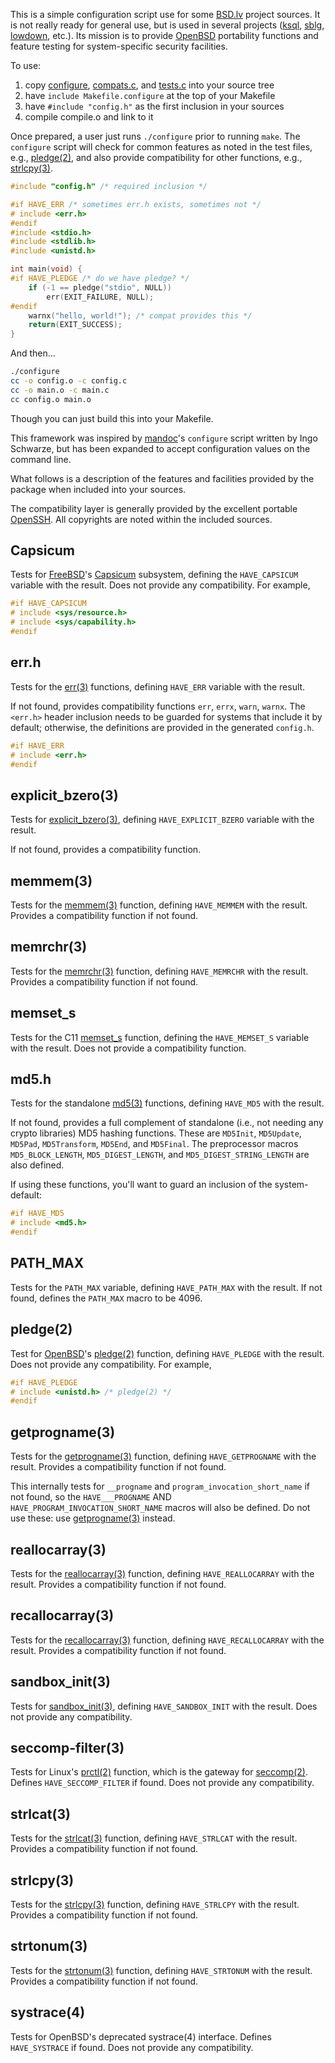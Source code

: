 This is a simple configuration script use for some
[BSD.lv](https://www.bsd.lv) project sources.  It is not really ready
for general use, but is used in several projects
([ksql](https://kristaps.bsd.lv/ksql),
[sblg](https://kristaps.bsd.lv/sblg),
[lowdown](https://kristaps.bsd.lv/lowdown), etc.).
Its mission is to provide [OpenBSD](https://www.openbsd.org) portability
functions and feature testing for system-specific security facilities.

To use:

1. copy
[configure](https://raw.githubusercontent.com/kristapsdz/oconfigure/master/configure),
[compats.c](https://raw.githubusercontent.com/kristapsdz/oconfigure/master/compats.c),
and
[tests.c](https://raw.githubusercontent.com/kristapsdz/oconfigure/master/tests.c)
into your source tree
2. have `include Makefile.configure` at the top of your Makefile
3. have `#include "config.h"` as the first inclusion in your sources
4. compile compile.o and link to it

Once prepared, a user just runs `./configure` prior to running `make`.
The `configure` script will check for common features as noted in the
test files, e.g., [pledge(2)](https://man.openbsd.org/pledge.2), and
also provide compatibility for other functions, e.g.,
[strlcpy(3)](https://man.openbsd.org/strlcpy.3).

```c
#include "config.h" /* required inclusion */

#if HAVE_ERR /* sometimes err.h exists, sometimes not */
# include <err.h>
#endif
#include <stdio.h>
#include <stdlib.h>
#include <unistd.h>

int main(void) {
#if HAVE_PLEDGE /* do we have pledge? */
	if (-1 == pledge("stdio", NULL))
		err(EXIT_FAILURE, NULL);
#endif
	warnx("hello, world!"); /* compat provides this */
	return(EXIT_SUCCESS);
}
```

And then...

```sh
./configure
cc -o config.o -c config.c
cc -o main.o -c main.c
cc config.o main.o
```

Though you can just build this into your Makefile.

This framework was inspired by [mandoc](https://mdocml.bsd.lv)'s
`configure` script written by Ingo Schwarze, but has been expanded to
accept configuration values on the command line.

What follows is a description of the features and facilities provided by
the package when included into your sources.

The compatibility layer is generally provided by the excellent portable
[OpenSSH](https://www.openssh.com/).  All copyrights are noted within
the included sources.

## Capsicum

Tests for [FreeBSD](https://www.freebsd.org)'s
[Capsicum](https://www.freebsd.org/cgi/man.cgi?capsicum(4)) subsystem,
defining the `HAVE_CAPSICUM` variable with the result.
Does not provide any compatibility.
For example,

```c
#if HAVE_CAPSICUM
# include <sys/resource.h>
# include <sys/capability.h>
#endif
```

## err.h

Tests for the [err(3)](https://man.openbsd.org/err.3) functions,
defining `HAVE_ERR` variable with the result.

If not found, provides compatibility functions `err`, `errx`, `warn`,
`warnx`.  The `<err.h>` header inclusion needs to be guarded for systems
that include it by default; otherwise, the definitions are provided in
the generated `config.h`.

```c
#if HAVE_ERR
# include <err.h>
#endif
```

## explicit\_bzero(3)

Tests for
[explicit\_bzero(3)](https://man.openbsd.org/explicit_bzero.3), defining
`HAVE_EXPLICIT_BZERO` variable with the result.

If not found, provides a compatibility function.

## memmem(3)

Tests for the [memmem(3)](https://man.openbsd.org/memmem.3)
function, defining `HAVE_MEMMEM` with the result.
Provides a compatibility function if not found.

## memrchr(3)

Tests for the [memrchr(3)](https://man.openbsd.org/memrchr.3)
function, defining `HAVE_MEMRCHR` with the result.
Provides a compatibility function if not found.

## memset\_s

Tests for the C11
[memset\_s](http://en.cppreference.com/w/c/string/byte/memset) function,
defining the `HAVE_MEMSET_S` variable with the result.
Does not provide a compatibility function.

## md5.h

Tests for the standalone [md5(3)](https://man.openbsd.org/md5.3)
functions, defining `HAVE_MD5` with the result.

If not found, provides a full complement of standalone (i.e., not
needing any crypto libraries) MD5 hashing functions.  These are
`MD5Init`, `MD5Update`, `MD5Pad`, `MD5Transform`, `MD5End`, and
`MD5Final`.  The preprocessor macros `MD5_BLOCK_LENGTH`,
`MD5_DIGEST_LENGTH`, and `MD5_DIGEST_STRING_LENGTH` are also defined.  

If using these functions, you'll want to guard an inclusion of the
system-default:

```c
#if HAVE_MD5
# include <md5.h>
#endif
```

## PATH\_MAX

Tests for the `PATH_MAX` variable, defining `HAVE_PATH_MAX` with the
result.
If not found, defines the `PATH_MAX` macro to be 4096.

## pledge(2)

Test for [OpenBSD](https://www.openbsd.org)'s
[pledge(2)](https://man.openbsd.org/pledge.2) function,
defining `HAVE_PLEDGE` with the result.
Does not provide any compatibility.
For example,

```c
#if HAVE_PLEDGE
# include <unistd.h> /* pledge(2) */
#endif
```

## getprogname(3)

Tests for the [getprogname(3)](https://man.openbsd.org/getprogname.3)
function, defining `HAVE_GETPROGNAME` with the result.
Provides a compatibility function if not found.

This internally tests for `__progname` and
`program_invocation_short_name` if not found, so the 
`HAVE___PROGNAME` AND `HAVE_PROGRAM_INVOCATION_SHORT_NAME` macros will
also be defined.  Do not use these: use
[getprogname(3)](https://man.openbsd.org/getprogname.3) instead.

## reallocarray(3)

Tests for the [reallocarray(3)](https://man.openbsd.org/reallocarray.3)
function, defining `HAVE_REALLOCARRAY` with the result.
Provides a compatibility function if not found.

## recallocarray(3)

Tests for the [recallocarray(3)](https://man.openbsd.org/recallocarray.3)
function, defining `HAVE_RECALLOCARRAY` with the result.
Provides a compatibility function if not found.

## sandbox\_init(3)

Tests for
[sandbox\_init(3)](https://developer.apple.com/legacy/library/documentation/Darwin/Reference/ManPages/man3/sandbox_init.3.html),
defining `HAVE_SANDBOX_INIT` with the result.
Does not provide any compatibility.

## seccomp-filter(3)

Tests for Linux's
[prctl(2)](http://man7.org/linux/man-pages/man2/prctl.2.html) function,
which is the gateway for
[seccomp(2)](http://man7.org/linux/man-pages/man2/seccomp.2.html).
Defines `HAVE_SECCOMP_FILTER` if found.
Does not provide any compatibility.

## strlcat(3)

Tests for the [strlcat(3)](https://man.openbsd.org/strlcat.3)
function, defining `HAVE_STRLCAT` with the result.
Provides a compatibility function if not found.

## strlcpy(3)

Tests for the [strlcpy(3)](https://man.openbsd.org/strlcpy.3)
function, defining `HAVE_STRLCPY` with the result.
Provides a compatibility function if not found.

## strtonum(3)

Tests for the [strtonum(3)](https://man.openbsd.org/strtonum.3)
function, defining `HAVE_STRTONUM` with the result.
Provides a compatibility function if not found.

## systrace(4)

Tests for OpenBSD's deprecated systrace(4) interface.
Defines `HAVE_SYSTRACE` if found.
Does not provide any compatibility.
